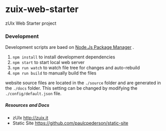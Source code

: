 # zuix-web-starter

zUIx Web Starter project


### Development

Development scripts are baed on [Node.Js Package Manager](https://www.npmjs.com/get-npm) .

1. `npm install` to install development dependencies
2. `npm start` to start local web server
3. `npm run watch` to watch file tree for changes and auto-rebuild
4. `npm run build` to manually build the files

website source files are located in the `./source` folder and are
generated in the `./docs` folder.
This setting can be changed by modifying the `./config/default.json` file.


##### Resources and Docs

- zUIx http://zuix.it
- Static Site https://github.com/paulcpederson/static-site
